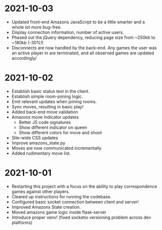 # 2021-10-03
- Updated front-end Amazons JavaScript to be a little smarter and a whole lot more bug-free.
- Display connection information, number of active users.
- Phased out the jQuery dependency, reducing page size from ~250kb to ~180kb (-30%!)
- Disconnects are now handled by the back-end. Any games the user was an active player in are terminated, and all observed games are updated accordingly/
# 2021-10-02
- Establish basic status text in the client.
- Establish simple room-joining logic.
- Emit relevant updates when joining rooms.
- Sync moves, resulting in basic play!
- Added back-end move validation
- Amazons move indicator updates
    - Better JS code signatures
    - Show different indicator on queen
    - Show different colors for move and shoot
- Site-wide CSS updates
- Improve amazons_state.py
- Moves are now communicated incrementally
- Added rudimentary move list. 
# 2021-10-01
- Restarting this project with a focus on the ability to play correspondence games against other players.
- Cleared up instructions for running the codebase.
- Configured basic socket connection between client and server!
- Improved Amazons State creation.
- Moved amazons game logic inside flask-server
- Introduce proper venv! (fixed socketio versioning problem across dev platforms)